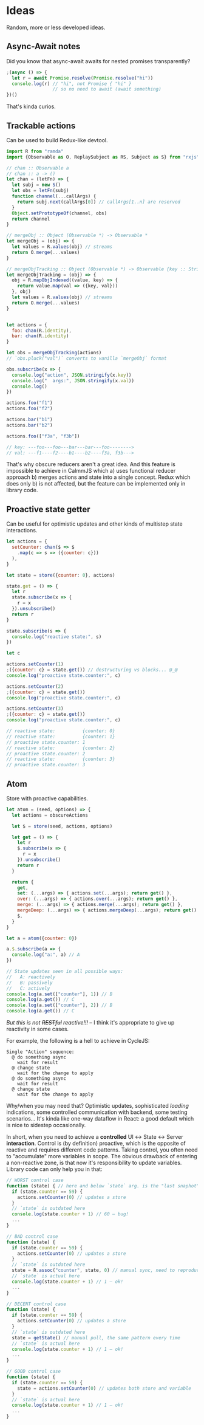 # Ideas

Random, more or less developed ideas.

## Async-Await notes

Did you know that async-await awaits for nested promises transparently?

```js
;(async () => {
  let r = await Promise.resolve(Promise.resolve("hi"))
  console.log(r) // "hi", not Promise { "hi" }
                 // so no need to await (await something)
})()
```

That's kinda curios.

## Trackable actions

Can be used to build Redux-like devtool.

```js
import R from "ramda"
import {Observable as O, ReplaySubject as RS, Subject as S} from "rxjs"

// chan :: Observable a
// chan :: a -> ()
let chan = (letFn) => {
  let subj = new S()
  let obs = letFn(subj)
  function channel(...callArgs) {
    return subj.next(callArgs[0]) // callArgs[1..n] are reserved
  }
  Object.setPrototypeOf(channel, obs)
  return channel
}

// mergeObj :: Object (Observable *) -> Observable *
let mergeObj = (obj) => {
  let values = R.values(obj) // streams
  return O.merge(...values)
}

// mergeObjTracking :: Object (Observable *) -> Observable {key :: String, value :: *}
let mergeObjTracking = (obj) => {
  obj = R.mapObjIndexed((value, key) => {
    return value.map(val => ({key, val}))
  }, obj)
  let values = R.values(obj) // streams
  return O.merge(...values)
}


let actions = {
  foo: chan(R.identity),
  bar: chan(R.identity)
}

let obs = mergeObjTracking(actions)
// `obs.pluck("val")` converts to vanilla `mergeObj` format

obs.subscribe(x => {
  console.log("action", JSON.stringify(x.key))
  console.log("  args:", JSON.stringify(x.val))
  console.log()
})

actions.foo("f1")
actions.foo("f2")

actions.bar("b1")
actions.bar("b2")

actions.foo(["f3a", "f3b"])

// key: ---foo---foo---bar---bar---foo-------->
// val: ---f1----f2----b1----b2----f3a, f3b--->
```

That's why obscure reducers aren't a great idea. And this feature is impossible to achieve
in CalmmJS which a) uses functional reducer approach b) merges actions and state into a single concept.
Redux which does only b) is not affected, but the feature can be implemented only in library code.

## Proactive state getter

Can be useful for optimistic updates and other kinds of multistep state interactions.

```js
let actions = {
  setCounter: chan($ => $
    .map(c => s => ({counter: c}))
  ),
}

let state = store({counter: 0}, actions)

state.get = () => {
  let r
  state.subscribe(x => {
    r = x
  }).unsubscribe()
  return r
}

state.subscribe(s => {
  console.log("reactive state:", s)
})

let c

actions.setCounter(1)
;({counter: c} = state.get()) // destructuring vs blocks... @_@
console.log("proactive state.counter:", c)

actions.setCounter(2)
;({counter: c} = state.get())
console.log("proactive state.counter:", c)

actions.setCounter(3)
;({counter: c} = state.get())
console.log("proactive state.counter:", c)

// reactive state:          {counter: 0}
// reactive state:          {counter: 1}
// proactive state.counter: 1
// reactive state:          {counter: 2}
// proactive state.counter: 2
// reactive state:          {counter: 3}
// proactive state.counter: 3
```

## Atom

Store with proactive capabilities.

```js
let atom = (seed, options) => {
  let actions = obscureActions

  let $ = store(seed, actions, options)

  let get = () => {
    let r
    $.subscribe(x => {
      r = x
    }).unsubscribe()
    return r
  }

  return {
    get,
    set: (...args) => { actions.set(...args); return get() },
    over: (...args) => { actions.over(...args); return get() },
    merge: (...args) => { actions.merge(...args); return get() },
    mergeDeep: (...args) => { actions.mergeDeep(...args); return get() },
    $,
  }
}

let a = atom({counter: 0})

a.$.subscribe(a => {
  console.log("a:", a) // A
})

// State updates seen in all possible ways:
//   A: reactively
//   B: passively
//   C: actively
console.log(a.set(["counter"], 1)) // B
console.log(a.get()) // C
console.log(a.set(["counter"], 2)) // B
console.log(a.get()) // C
```

<em>But this is not <strike>RESTful</strike> reactive!!!</em> – I think it's appropriate to give up reactivity in some cases.

For example, the following is a hell to achieve in CycleJS:

```
Single "Action" sequence:
  @ do something async
    wait for result
  @ change state
    wait for the change to apply
  @ do something async
    wait for result
  @ change state
    wait for the change to apply
```

Why/when you may need that? Optimistic updates, sophisticated *loading* indications,
some controlled communication with backend, some testing scenarios... It's kinda like one-way dataflow
in React: a good default which is nice to sidestep occasionally.

In short, when you need to achieve a **controlled** UI &harr; State &harr; Server **interaction**.
Control is (by definition) proactive, which is the opposite of reactive and requires different code
patterns. Taking control, you often need to "accumulate" more variables in scope. The obvious drawback
of entering a non-reactive zone, is that now it's responsibility to update variables. Library code
can only help you in that:

```js
// WORST control case
function (state) { // here and below `state` arg. is the "last snaphot" of a reactive store
  if (state.counter == 59) {
    actions.setCounter(0) // updates a store
  }
  // `state` is outdated here
  console.log(state.counter + 1) // 60 – bug!
  ...
}
```

```js
// BAD control case
function (state) {
  if (state.counter == 59) {
    actions.setCounter(0) // updates a store
  }
  // `state` is outdated here
  state = R.assoc("counter", state, 0) // manual sync, need to reproduce the above command
  // `state` is actual here
  console.log(state.counter + 1) // 1 – ok!
  ...
}
```

```js
// DECENT control case
function (state) {
  if (state.counter == 59) {
    actions.setCounter(0) // updates a store
  }
  // `state` is outdated here
  state = getState() // manual pull, the same pattern every time
  // `state` is actual here
  console.log(state.counter + 1) // 1 – ok!
  ...
}
```

```js
// GOOD control case
function (state) {
  if (state.counter == 59) {
    state = actions.setCounter(0) // updates both store and variable
  }
  // `state` is actual here
  console.log(state.counter + 1) // 1 – ok!
  ...
}
```
